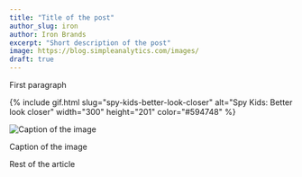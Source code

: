```yaml
---
title: "Title of the post"
author_slug: iron
author: Iron Brands
excerpt: "Short description of the post"
image: https://blog.simpleanalytics.com/images/
draft: true
---
```


First paragraph

{% include gif.html slug="spy-kids-better-look-closer" alt="Spy Kids: Better look closer" width="300" height="201" color="#594748" %}

<img src="https://assets.simpleanalytics.com/blog/google-alternatives/google-analytics-dashboard.png" alt="Caption of the image" class="border" />
<p class="caption" markdown="1">
  Caption of the image
</p>

Rest of the article

